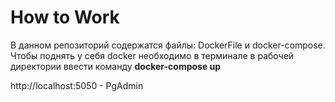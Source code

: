 # How to Work

 В данном репозиторий содержатся файлы:
DockerFile и docker-compose. Чтобы поднять у себя docker необходимо в терминале в рабочей директории ввести команду **docker-compose up**


http://localhost:5050 - PgAdmin
